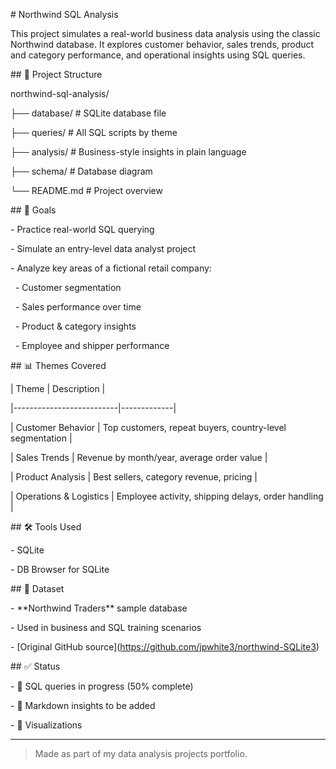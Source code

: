 \# Northwind SQL Analysis



This project simulates a real-world business data analysis using the classic Northwind database. It explores customer behavior, sales trends, product and category performance, and operational insights using SQL queries.



\## 📁 Project Structure



northwind-sql-analysis/

├── database/ # SQLite database file

├── queries/ # All SQL scripts by theme

├── analysis/ # Business-style insights in plain language

├── schema/ # Database diagram

└── README.md # Project overview





\## 🎯 Goals



\- Practice real-world SQL querying

\- Simulate an entry-level data analyst project

\- Analyze key areas of a fictional retail company:

&nbsp; - Customer segmentation

&nbsp; - Sales performance over time

&nbsp; - Product \& category insights

&nbsp; - Employee and shipper performance



\## 📊 Themes Covered



| Theme                    | Description |

|--------------------------|-------------|

| Customer Behavior        | Top customers, repeat buyers, country-level segmentation |

| Sales Trends             | Revenue by month/year, average order value |

| Product Analysis         | Best sellers, category revenue, pricing |

| Operations \& Logistics   | Employee activity, shipping delays, order handling |



\## 🛠 Tools Used



\- SQLite

\- DB Browser for SQLite



\## 📝 Dataset



\- \*\*Northwind Traders\*\* sample database  

\- Used in business and SQL training scenarios  

\- \[Original GitHub source](https://github.com/jpwhite3/northwind-SQLite3)



\## ✅ Status



\- 🔹 SQL queries in progress (50% complete)  

\- 🔹 Markdown insights to be added  

\- 🔹 Visualizations

---



> Made as part of my data analysis projects portfolio. 

